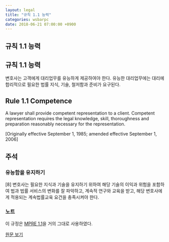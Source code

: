 ```yaml
---
layout: legal
title: "규칙 1.1 능력"
categories: wsbarpc
date: 2018-06-21 07:00:00 +0900
---
```


## 규칙 1.1 능력

## 규칙 1.1 능력

변호사는 고객에게 대리업무를 유능하게 제공하여야 한다. 유능한 대리업무에는 대리에 합리적으로 필요한 법률 지식, 기술, 철저함과 준비가 요구된다.
 
## Rule 1.1 Competence

A lawyer shall provide competent representation to a client. Competent representation requires the legal knowledge, skill, thoroughness and preparation reasonably necessary for the representation.

[Originally effective September 1, 1985; amended effective September 1, 2006]

## 주석

### 유능함을 유지하기

[8]  변호사는 필요한 지식과 기술을 유지하기 위하여 해당 기술의 이익과 위험을 포함하여 법과 법률 서비스의 변화를 잘 파악하고, 계속적 연구와 교육을 받고, 해당 변호사에게 적용되는 계속법률교육 요건을 충족시켜야 한다.

### 노트

이 규정은 [MPRE 1.1](/codes/mpre-1_1.html)을 거의 그대로 사용하였다.

[원문 보기](https://www.courts.wa.gov/court_rules/?fa=court_rules.display&group=ga&set=RPC&ruleid=garpc1.01)
